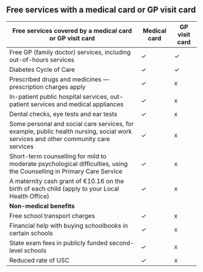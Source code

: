 ##  Free services with a medical card or GP visit card

**Free services covered by a medical card or GP visit card** |  **Medical card** |  **GP visit card**  
---|---|---  
Free GP (family doctor) services, including out-of-hours services  |  ✓  |  ✓   
Diabetes Cycle of Care  |  ✓  |  ✓   
Prescribed drugs and medicines —prescription charges apply  |  ✓  |  x   
In-patient public hospital services, out-patient services and medical appliances  |  ✓  |  x   
Dental checks, eye tests and ear tests  |  ✓  |  x   
Some personal and social care services, for example, public health nursing, social work services and other community care services  |  ✓  |  x   
Short-term counselling for mild to moderate psychological difficulties, using the Counselling in Primary Care Service  |  ✓  |  x   
A maternity cash grant of €10.16 on the birth of each child (apply to your Local Health Office)  |  ✓  |  x   
**Non-medical benefits** |  |   
Free school transport charges  |  ✓  |  x   
Financial help with buying schoolbooks in certain schools  |  ✓  |  x   
State exam fees in publicly funded second-level schools  |  ✓  |  x   
Reduced rate of USC  |  ✓  |  x   
  
